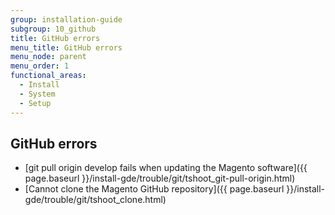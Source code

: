 ```yaml
---
group: installation-guide
subgroup: 10_github
title: GitHub errors
menu_title: GitHub errors
menu_node: parent
menu_order: 1
functional_areas:
  - Install
  - System
  - Setup
---
```


## GitHub errors

* [git pull origin develop fails when updating the Magento software]({{ page.baseurl }}/install-gde/trouble/git/tshoot_git-pull-origin.html)
* [Cannot clone the Magento GitHub repository]({{ page.baseurl }}/install-gde/trouble/git/tshoot_clone.html)
